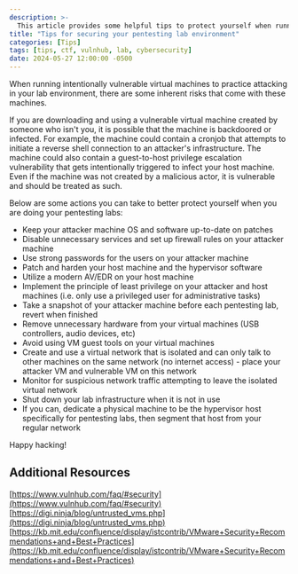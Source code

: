 ```yaml
---
description: >-
  This article provides some helpful tips to protect yourself when running intentionally vulnerable machines in your pentesting lab environment.
title: "Tips for securing your pentesting lab environment"
categories: [Tips]
tags: [tips, ctf, vulnhub, lab, cybersecurity]
date: 2024-05-27 12:00:00 -0500
---
```

When running intentionally vulnerable virtual machines to practice attacking in your lab environment, there are some inherent risks that come with these machines.  

If you are downloading and using a vulnerable virtual machine created by someone who isn't you, it is possible that the machine is backdoored or infected. For example, the machine could contain a cronjob that attempts to initiate a reverse shell connection to an attacker's infrastructure. The machine could also contain a guest-to-host privilege escalation vulnerability that gets intentionally triggered to infect your host machine.  
Even if the machine was not created by a malicious actor, it is vulnerable and should be treated as such.  

Below are some actions you can take to better protect yourself when you are doing your pentesting labs:  
* Keep your attacker machine OS and software up-to-date on patches
* Disable unnecessary services and set up firewall rules on your attacker machine
* Use strong passwords for the users on your attacker machine
* Patch and harden your host machine and the hypervisor software
* Utilize a modern AV/EDR on your host machine
* Implement the principle of least privilege on your attacker and host machines (i.e. only use a privileged user for administrative tasks)
* Take a snapshot of your attacker machine before each pentesting lab, revert when finished
* Remove unnecessary hardware from your virtual machines (USB controllers, audio devices, etc)
* Avoid using VM guest tools on your virtual machines
* Create and use a virtual network that is isolated and can only talk to other machines on the same network (no internet access) - place your attacker VM and vulnerable VM on this network
* Monitor for suspicious network traffic attempting to leave the isolated virtual network
* Shut down your lab infrastructure when it is not in use
* If you can, dedicate a physical machine to be the hypervisor host specifically for pentesting labs, then segment that host from your regular network

Happy hacking!

## Additional Resources
[https://www.vulnhub.com/faq/#security](https://www.vulnhub.com/faq/#security)  
[https://digi.ninja/blog/untrusted_vms.php](https://digi.ninja/blog/untrusted_vms.php)  
[https://kb.mit.edu/confluence/display/istcontrib/VMware+Security+Recommendations+and+Best+Practices](https://kb.mit.edu/confluence/display/istcontrib/VMware+Security+Recommendations+and+Best+Practices)  
